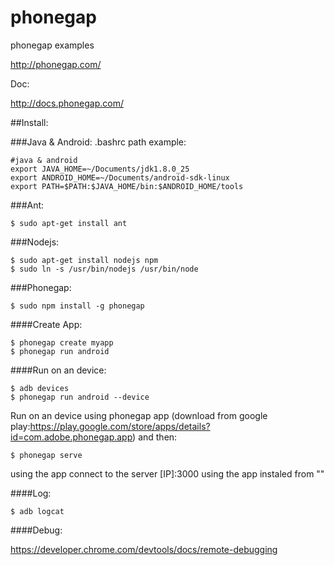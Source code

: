 phonegap
========

phonegap examples

http://phonegap.com/

Doc:

http://docs.phonegap.com/

##Install:

###Java & Android: .bashrc path example:
```
#java & android
export JAVA_HOME=~/Documents/jdk1.8.0_25
export ANDROID_HOME=~/Documents/android-sdk-linux
export PATH=$PATH:$JAVA_HOME/bin:$ANDROID_HOME/tools
```
###Ant:
```
$ sudo apt-get install ant
```

###Nodejs:
```
$ sudo apt-get install nodejs npm
$ sudo ln -s /usr/bin/nodejs /usr/bin/node
```

###Phonegap:
```
$ sudo npm install -g phonegap
```
####Create App:
```
$ phonegap create myapp
$ phonegap run android
```
####Run on an device:
```
$ adb devices
$ phonegap run android --device
```
Run on an device using phonegap app (download from google play:https://play.google.com/store/apps/details?id=com.adobe.phonegap.app) and then:
```
$ phonegap serve
```
using the app connect to the server [IP]:3000
using the app instaled from ""

####Log:
```
$ adb logcat
```
####Debug:

https://developer.chrome.com/devtools/docs/remote-debugging
